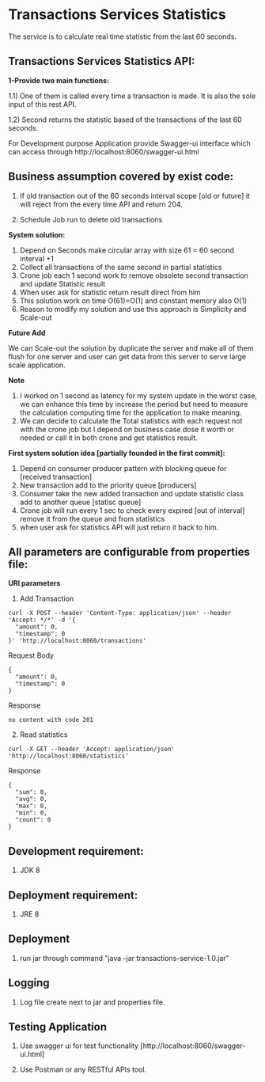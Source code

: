 # Transactions Services Statistics

The service is to calculate real time statistic from the last 60 seconds.

## Transactions Services Statistics API:

**1-Provide two main functions:**

1.1)  One of them is called every time a transaction is made. It is also the sole input of this rest API.

1.2)  Second returns the statistic based of the transactions of the last 60 seconds.


For Development purpose Application provide Swagger-ui interface which can access through http://localhost:8060/swagger-ui.html

## Business assumption covered by exist code:

1) If old transaction out of the 60 seconds interval scope [old or future] it will reject from the every time API and return 204.

3) Schedule Job run to delete old transactions

**System solution:**

1) Depend on Seconds make circular array with size 61 = 60 second interval +1 
2) Collect all transactions of the same second in partial statistics
3) Crone job each 1 second work to remove obsolete second transaction and update Statistic result
4) When user ask for statistic return result direct from him
5) This solution work on time O(61)=O(1) and constant memory also O(1)
6) Reason to modify my solution and use this approach is Simplicity and Scale-out 

**Future Add**

We can Scale-out the solution by duplicate the server and make all of them flush for one server and user can get data from this server to serve large scale application.

**Note**

1) I worked on 1 second as latency for my system update in the worst case, we can enhance this time by increase the period but need to measure the calculation computing time for the application to make meaning.
2) We can decide to calculate the Total statistics with each request not with the crone job but I depend on business case dose it worth or needed or call it in both crone and get statistics result.

**First system solution idea [partially founded in the first commit]:**

1) Depend on consumer producer pattern with blocking queue for [received transaction]
2) New transaction add to the priority queue [producers]
3) Consumer take the new added transaction and update statistic class add to another queue [statisc queue]
4) Crone job will run every 1 sec to check every expired [out of interval] remove it from the queue and from statistics
5) when user ask for statistics API will just return it back to him.

## All parameters are configurable from properties file:

**URl  parameters**

1) Add Transaction
```
curl -X POST --header 'Content-Type: application/json' --header 'Accept: */*' -d '{
  "amount": 0,
  "timestamp": 0
}' 'http://localhost:8060/transactions'
```
Request Body
```
{
  "amount": 0,
  "timestamp": 0
}
```
Response
```
no content with code 201
```

2) Read statistics
```
curl -X GET --header 'Accept: application/json' 'http://localhost:8060/statistics'
```
Response
```
{
  "sum": 0,
  "avg": 0,
  "max": 0,
  "min": 0,
  "count": 0
}
```
## Development requirement:

1) JDK 8


## Deployment requirement:

1) JRE 8


## Deployment

1) run jar through command "java -jar transactions-service-1.0.jar"

## Logging

1) Log file create next to jar and properties file.

## Testing Application

1) Use swagger ui for test functionality [http://localhost:8060/swagger-ui.html]

2) Use Postman or any RESTful APIs tool.